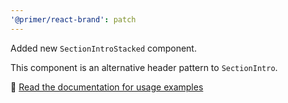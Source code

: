 ```yaml
---
'@primer/react-brand': patch
---
```


Added new `SectionIntroStacked` component.

This component is an alternative header pattern to `SectionIntro`.

:link: [Read the documentation for usage examples](https://primer.style/brand/components/SectionIntroStacked/)
